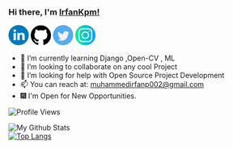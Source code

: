 ### Hi there, I'm [IrfanKpm!](https://IrfanKpm.github.io) 
<a href="https://www.linkedin.com/in/muhammed-irfan-p-15bb88258"><img src="https://github.com/IrfanKpm/IrfanKpm/blob/main/logos/linkedin.png" width="40" /></a>
<a href="https://github.com/IrfanKpm"><img src="https://github.com/IrfanKpm/IrfanKpm/blob/main/logos/github.png" width="40" /></a>
<a href="https://twitter.com/MUHAMME74550273"><img src="https://github.com/IrfanKpm/IrfanKpm/blob/main/logos/twitter.png" width="40" /></a>
<a href="https://www.instagram.com/irfan_kpm_"><img src="https://github.com/IrfanKpm/IrfanKpm/blob/main/logos/instagram.png" width="40" /></a>

- 🌱 I’m currently learning Django ,Open-CV , ML
- 👯 I’m looking to collaborate on any cool Project
- 🤔 I’m looking for help with Open Source Project Development 
- 📫 You can reach at: muhammedirfanp002@gmail.com 
- 🎆 I'm Open for New Opportunities.

![Profile Views](https://komarev.com/ghpvc/?username=IrfanKpm)

![My Github Stats](https://github-readme-stats.vercel.app/api?username=IrfanKpm&show_icons=true)<br>
[![Top Langs](https://github-readme-stats.vercel.app/api/top-langs/?username=IrfanKpm&layout=compact)](https://github.com/IrfanKpm)
